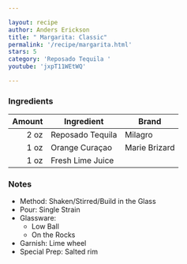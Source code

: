 ```yaml
---

layout: recipe
author: Anders Erickson
title: " Margarita: Classic"
permalink: '/recipe/margarita.html'
stars: 5
category: 'Reposado Tequila '
youtube: 'jxpT11WEtWQ'

---
```


### Ingredients

| Amount  | Ingredient               | Brand          |
| ---: | ---------------- | ------------- |
| 2 oz | Reposado Tequila | Milagro       |
| 1 oz | Orange Curaçao   | Marie Brizard |
| 1 oz | Fresh Lime Juice |

### Notes

- Method: Shaken/Stirred/Build in the Glass
- Pour: Single Strain
- Glassware: 
    - Low Ball
    - On the Rocks
- Garnish: Lime wheel
- Special Prep: Salted rim

